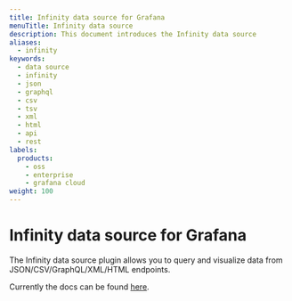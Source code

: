 ```yaml
---
title: Infinity data source for Grafana
menuTitle: Infinity data source
description: This document introduces the Infinity data source
aliases:
  - infinity
keywords:
  - data source
  - infinity
  - json
  - graphql
  - csv
  - tsv
  - xml
  - html
  - api
  - rest
labels:
  products:
    - oss
    - enterprise
    - grafana cloud
weight: 100
---
```


# Infinity data source for Grafana

The Infinity data source plugin allows you to query and visualize data from JSON/CSV/GraphQL/XML/HTML endpoints.

Currently the docs can be found [here](https://grafana.github.io/grafana-infinity-datasource/).
